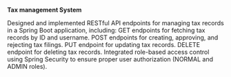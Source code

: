 **Tax management System**

Designed and implemented RESTful API endpoints for managing tax records in a Spring Boot application, including:
GET endpoints for fetching tax records by ID and username.
POST endpoints for creating, approving, and rejecting tax filings.
PUT endpoint for updating tax records.
DELETE endpoint for deleting tax records.
Integrated role-based access control using Spring Security to ensure proper user authorization (NORMAL and ADMIN roles).
